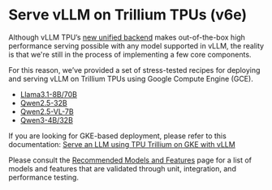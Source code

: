 # Serve vLLM on Trillium TPUs (v6e)

Although vLLM TPU’s [new unified backend](https://github.com/vllm-project/tpu-inference) makes out-of-the-box high performance serving possible with any model supported in vLLM, the reality is that we're still in the process of implementing a few core components.

For this reason, we’ve provided a set of stress-tested recipes for deploying and serving vLLM on Trillium TPUs using Google Compute Engine (GCE).

- [Llama3.1-8B/70B](./Llama3.1/README.md)
- [Qwen2.5-32B](./Qwen2.5-32B/README.md)
- [Qwen2.5-VL-7B](./Qwen2.5-VL/README.md)
- [Qwen3-4B/32B](./Qwen3/README.md)

If you are looking for GKE-based deployment, please refer to this documentation: [Serve an LLM using TPU Trillium on GKE with vLLM](https://cloud.google.com/kubernetes-engine/docs/tutorials/serve-vllm-tpu)

Please consult the [Recommended Models and Features](https://docs.vllm.ai/projects/tpu/en/latest/recommended_models_features.html) page for a list of models and features that are validated through unit, integration, and performance testing.
